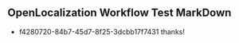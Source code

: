 ## OpenLocalization Workflow Test MarkDown
* f4280720-84b7-45d7-8f25-3dcbb17f7431 thanks!

<!--HONumber=Aug16_HO1-->


